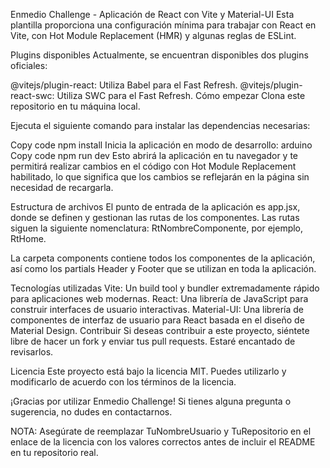 Enmedio Challenge - Aplicación de React con Vite y Material-UI
Esta plantilla proporciona una configuración mínima para trabajar con React en Vite, con Hot Module Replacement (HMR) y algunas reglas de ESLint.

Plugins disponibles
Actualmente, se encuentran disponibles dos plugins oficiales:

@vitejs/plugin-react: Utiliza Babel para el Fast Refresh.
@vitejs/plugin-react-swc: Utiliza SWC para el Fast Refresh.
Cómo empezar
Clona este repositorio en tu máquina local.

Ejecuta el siguiente comando para instalar las dependencias necesarias:

Copy code
npm install
Inicia la aplicación en modo de desarrollo:
arduino
Copy code
npm run dev <!-- CORRE LA APLICACION CON ESTE COMANDO !!!! -->
Esto abrirá la aplicación en tu navegador y te permitirá realizar cambios en el código con Hot Module Replacement habilitado, lo que significa que los cambios se reflejarán en la página sin necesidad de recargarla.

Estructura de archivos
El punto de entrada de la aplicación es app.jsx, donde se definen y gestionan las rutas de los componentes. Las rutas siguen la siguiente nomenclatura: RtNombreComponente, por ejemplo, RtHome.

La carpeta components contiene todos los componentes de la aplicación, así como los partials Header y Footer que se utilizan en toda la aplicación.

Tecnologías utilizadas
Vite: Un build tool y bundler extremadamente rápido para aplicaciones web modernas.
React: Una librería de JavaScript para construir interfaces de usuario interactivas.
Material-UI: Una librería de componentes de interfaz de usuario para React basada en el diseño de Material Design.
Contribuir
Si deseas contribuir a este proyecto, siéntete libre de hacer un fork y enviar tus pull requests. Estaré encantado de revisarlos.

Licencia
Este proyecto está bajo la licencia MIT. Puedes utilizarlo y modificarlo de acuerdo con los términos de la licencia.

¡Gracias por utilizar Enmedio Challenge! Si tienes alguna pregunta o sugerencia, no dudes en contactarnos.

NOTA: Asegúrate de reemplazar TuNombreUsuario y TuRepositorio en el enlace de la licencia con los valores correctos antes de incluir el README en tu repositorio real.